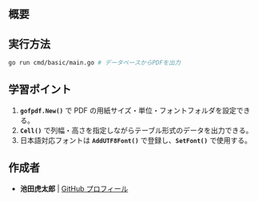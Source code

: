 ## **概要**

## **実行方法**

```sh
go run cmd/basic/main.go # データベースからPDFを出力
```

## **学習ポイント**

1. **`gofpdf.New()`** で PDF の用紙サイズ・単位・フォントフォルダを設定できる。
2. **`Cell()`** で列幅・高さを指定しながらテーブル形式のデータを出力できる。
3. 日本語対応フォントは **`AddUTF8Font()`** で登録し、**`SetFont()`** で使用する。

## 作成者

- **池田虎太郎** | [GitHub プロフィール](https://github.com/kotaroikeda-apl-dev)
